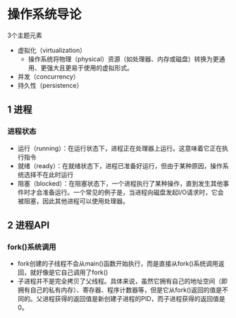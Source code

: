 # 操作系统导论

3个主题元素

* 虚拟化（virtualization）
  * 操作系统将物理（physical）资源（如处理器、内存或磁盘）转换为更通用、更强大且更易于使用的虚拟形式。
* 并发（concurrency）
* 持久性（persistence）

## 1 进程

### 进程状态

* 运行（running）：在运行状态下，进程正在处理器上运行。这意味着它正在执行指令
* 就绪（ready）：在就绪状态下，进程已准备好运行，但由于某种原因，操作系统选择不在此时运行
* 阻塞（blocked）：在阻塞状态下，一个进程执行了某种操作，直到发生其他事件时才会准备运行。一个常见的例子是，当进程向磁盘发起I/O请求时，它会被阻塞，因此其他进程可以使用处理器。

## 2 进程API

### fork()系统调用

* fork创建的子线程不会从main()函数开始执行，而是直接从fork()系统调用返回，就好像是它自己调用了fork()
* 子进程并不是完全拷贝了父线程。具体来说，虽然它拥有自己的地址空间（即拥有自己的私有内存）、寄存器、程序计数器等，但是它从fork()返回的值是不同的。父进程获得的返回值是新创建子进程的PID，而子进程获得的返回值是0。

